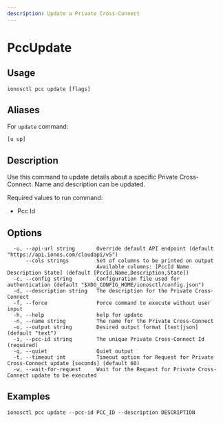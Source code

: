 ```yaml
---
description: Update a Private Cross-Connect
---
```


# PccUpdate

## Usage

```text
ionosctl pcc update [flags]
```

## Aliases

For `update` command:
```text
[u up]
```

## Description

Use this command to update details about a specific Private Cross-Connect. Name and description can be updated.

Required values to run command:

* Pcc Id

## Options

```text
  -u, --api-url string       Override default API endpoint (default "https://api.ionos.com/cloudapi/v5")
      --cols strings         Set of columns to be printed on output 
                             Available columns: [PccId Name Description State] (default [PccId,Name,Description,State])
  -c, --config string        Configuration file used for authentication (default "$XDG_CONFIG_HOME/ionosctl/config.json")
  -d, --description string   The description for the Private Cross-Connect
  -f, --force                Force command to execute without user input
  -h, --help                 help for update
  -n, --name string          The name for the Private Cross-Connect
  -o, --output string        Desired output format [text|json] (default "text")
  -i, --pcc-id string        The unique Private Cross-Connect Id (required)
  -q, --quiet                Quiet output
  -t, --timeout int          Timeout option for Request for Private Cross-Connect update [seconds] (default 60)
  -w, --wait-for-request     Wait for the Request for Private Cross-Connect update to be executed
```

## Examples

```text
ionosctl pcc update --pcc-id PCC_ID --description DESCRIPTION
```

